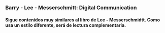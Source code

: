 #
### Barry - Lee - Messerschmitt: Digital Communication
####
#### Sigue contenidos muy similares al libro de Lee - Messerschmidtt. Como usa un estilo diferente, será de lectura complementaria.
#
